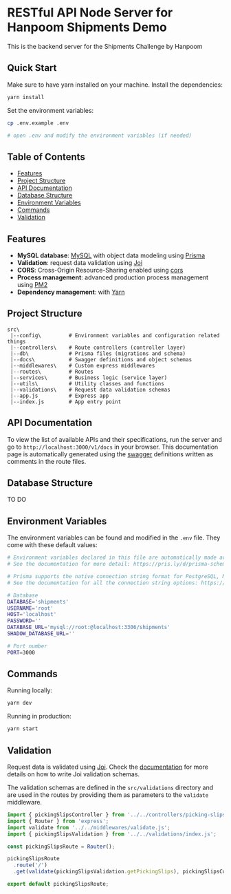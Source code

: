 # RESTful API Node Server for Hanpoom Shipments Demo

This is the backend server for the Shipments Challenge by Hanpoom

## Quick Start
Make sure to have yarn installed on your machine.
Install the dependencies:
```bash
yarn install
```

Set the environment variables:

```bash
cp .env.example .env

# open .env and modify the environment variables (if needed)
```

## Table of Contents

- [Features](#features)
- [Project Structure](#project-structure)
- [API Documentation](#api-documentation)
- [Database Structure](#database-structure)
- [Environment Variables](#environment-variables)
- [Commands](#commands)
- [Validation](#validation)

## Features

- **MySQL database**: [MySQL](https://www.mysql.com/) with object data modeling using [Prisma](https://www.prisma.io/)
- **Validation**: request data validation using [Joi](https://github.com/hapijs/joi)
- **CORS**: Cross-Origin Resource-Sharing enabled using [cors](https://github.com/expressjs/cors)
- **Process management**: advanced production process management using [PM2](https://pm2.keymetrics.io)
- **Dependency management**: with [Yarn](https://yarnpkg.com)

## Project Structure

```
src\
 |--config\         # Environment variables and configuration related things
 |--controllers\    # Route controllers (controller layer)
 |--db\             # Prisma files (migrations and schema)
 |--docs\           # Swagger definitions and object schemas
 |--middlewares\    # Custom express middlewares
 |--routes\         # Routes
 |--services\       # Business logic (service layer)
 |--utils\          # Utility classes and functions
 |--validations\    # Request data validation schemas
 |--app.js          # Express app
 |--index.js        # App entry point
```

## API Documentation

To view the list of available APIs and their specifications, run the server and go to `http://localhost:3000/v1/docs` in your browser. This documentation page is automatically generated using the [swagger](https://swagger.io/) definitions written as comments in the route files.

## Database Structure

TO DO

## Environment Variables

The environment variables can be found and modified in the `.env` file. They come with these default values:

```bash
# Environment variables declared in this file are automatically made available to Prisma.
# See the documentation for more detail: https://pris.ly/d/prisma-schema#accessing-environment-variables-from-the-schema

# Prisma supports the native connection string format for PostgreSQL, MySQL, SQLite, SQL Server, MongoDB and CockroachDB.
# See the documentation for all the connection string options: https://pris.ly/d/connection-strings

# Database
DATABASE='shipments'
USERNAME='root'
HOST='localhost'
PASSWORD=''
DATABASE_URL='mysql://root:@localhost:3306/shipments'
SHADOW_DATABASE_URL=''

# Port number
PORT=3000

```

## Commands

Running locally:

```bash
yarn dev
```

Running in production:

```bash
yarn start
```

## Validation

Request data is validated using [Joi](https://joi.dev/). Check the [documentation](https://joi.dev/api/) for more details on how to write Joi validation schemas.

The validation schemas are defined in the `src/validations` directory and are used in the routes by providing them as parameters to the `validate` middleware.

```javascript
import { pickingSlipsController } from '../../controllers/picking-slips.controller.js';
import { Router } from 'express';
import validate from '../../middlewares/validate.js';
import { pickingSlipsValidation } from '../../validations/index.js';

const pickingSlipsRoute = Router();

pickingSlipsRoute
  .route('/')
  .get(validate(pickingSlipsValidation.getPickingSlips), pickingSlipsController.getPickingSlips);

export default pickingSlipsRoute;
```
